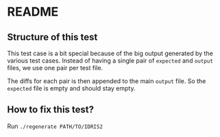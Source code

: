 README
======

Structure of this test
----------------------

This test case is a bit special because of the big output generated by the
various test cases. Instead of having a single pair of `expected` and `output`
files, we use one pair per test file.

The diffs for each pair is then appended to the main `output` file. So the
`expected` file is empty and should stay empty.

How to fix this test?
---------------------

Run `./regenerate PATH/TO/IDRIS2`
